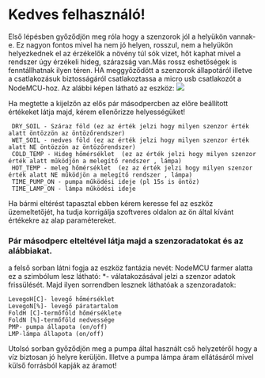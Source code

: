 # Kedves felhasználó!

Első lépésben  győződjön meg róla hogy a szenzorok jól a helyükön vannak-e. Ez nagyon fontos mivel ha nem jó helyen, rosszul, nem a helyükön helyezkednek el az érzékelők a növény túl sók vizet, hőt kaphat mivel a rendszer úgy érzékeli hideg, szárazság van.Más rossz eshetőségek is fenntállhatnak ilyen téren. HA meggyőződött a szenzorok állapotáról illetve a csatlakozásuk biztosságáról csatlakoztassa a micro usb csatlakozót a NodeMCU-hoz.
Az alábbi képen látható az eszköz:
![](https://www.mondaykids.com/media/catalog/product/cache/ebaefdd8244e9d937d98031606746575/h/t/httpsae01.alicdn.comkfhtb1gmpsfgatbunjsszfq6xgfpxarnetworking-internet-based-esp8266-micro-usb-repalce-cp2102-iot-nodemcu-lua-wireless-wifi-module-connector-development.jpg)

Ha megtette a kijelzőn az elős pár másodpercben az előre beállított értékeket látja majd, kérem ellenőrizze helyességüket!


```
 DRY_SOIL - Száraz föld (ez az érték jelzi hogy milyen szenzor érték alatt öntözzön az öntözőrendszer)
 WET_SOIL - nedves föld (ez az érték jelzi hogy milyen szenzor érték alatt NE öntözzön az öntözőrendszer)
 COLD_TEMP - Hideg hőmérséklet  (ez az érték jelzi hogy milyen szenzor érték alatt működjön a melegítő rendszer , lámpa)
 HOT_TEMP - meleg hőmérséklet  (ez az érték jelzi hogy milyen szenzor érték alatt NE működjön a melegítő rendszer , lámpa)
 TIME_PUMP_ON - pumpa működési ideje (pl 15s is öntöz)
 TIME_LAMP_ON - lámpa működési ideje
```
Ha bármi eltérést tapasztal ebben kérem keresse fel az eszköz üzemeltetőjét, ha tudja korrigálja szoftveres oldalon az ön által kívánt értékekre az alap paramétereket.

### Pár másodperc elteltével látja majd a szenzoradatokat és az alábbiakat.
a felső sorban látni fogja az eszköz fantázia nevét:
NodeMCU farmer
alatta ez a szimbólum lesz látható:
 *-
válatakozásával jelzi a szenzor adatok frissülését.
Majd ilyen sorrendben lesznek láthatóak a szenzoradatok:
 ```
LevegoH[C]- levegő hőmérséklet
 LevegoN[%]- levegő páratartalom
 FoldH [C]-termőföld hőmérséklete
 FoldN [%]-termőföld nedvessége
 PMP- pumpa állapota (on/off)
 LMP-lámpa állapota (on/off)
```

Utolsó sorban győződjön meg a pumpa által használt cső helyzetéről hogy a víz biztosan jó helyre kerüljön. Illetve a pumpa lámpa áram ellátásáról mivel külső forrásból kapják az áramot!



